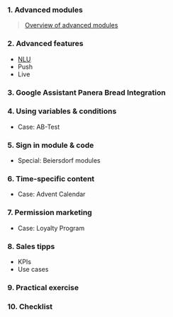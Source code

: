 ### 1. Advanced modules
> [Overview of advanced modules](modules/advanced_modules.md) 

### 2. Advanced features
+ [NLU](nlu/nlu.md)
+ Push
+ Live
### 3. Google Assistant Panera Bread Integration
### 4. Using variables & conditions
+ Case: AB-Test
### 5. Sign in module & code
+ Special: Beiersdorf modules
### 6. Time-specific content 
+ Case: Advent Calendar  
### 7. Permission marketing
+ Case: Loyalty Program
### 8. Sales tipps
+ KPIs 
+ Use cases
### 9. Practical exercise
### 10. Checklist
